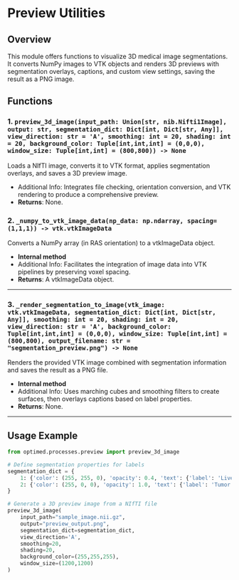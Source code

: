 # Preview Utilities

## Overview
This module offers functions to visualize 3D medical image segmentations. It converts NumPy images to VTK objects and renders 3D previews with segmentation overlays, captions, and custom view settings, saving the result as a PNG image.

## Functions

### 1. `preview_3d_image(input_path: Union[str, nib.Nifti1Image], output: str, segmentation_dict: Dict[int, Dict[str, Any]], view_direction: str = 'A', smoothing: int = 20, shading: int = 20, background_color: Tuple[int,int,int] = (0,0,0), window_size: Tuple[int,int] = (800,800)) -> None`
Loads a NIfTI image, converts it to VTK format, applies segmentation overlays, and saves a 3D preview image.
- Additional Info: Integrates file checking, orientation conversion, and VTK rendering to produce a comprehensive preview.
- **Returns**: None.

### 2. `_numpy_to_vtk_image_data(np_data: np.ndarray, spacing=(1,1,1)) -> vtk.vtkImageData`
Converts a NumPy array (in RAS orientation) to a vtkImageData object.
- **Internal method**
- Additional Info: Facilitates the integration of image data into VTK pipelines by preserving voxel spacing.
- **Returns**: A vtkImageData object.

---

### 3. `_render_segmentation_to_image(vtk_image: vtk.vtkImageData, segmentation_dict: Dict[int, Dict[str, Any]], smoothing: int = 20, shading: int = 20, view_direction: str = 'A', background_color: Tuple[int,int,int] = (0,0,0), window_size: Tuple[int,int] = (800,800), output_filename: str = "segmentation_preview.png") -> None`
Renders the provided VTK image combined with segmentation information and saves the result as a PNG file.
- **Internal method**
- Additional Info: Uses marching cubes and smoothing filters to create surfaces, then overlays captions based on label properties.
- **Returns**: None.

---

## Usage Example

```python
from optimed.processes.preview import preview_3d_image

# Define segmentation properties for labels
segmentation_dict = {
    1: {'color': (255, 255, 0), 'opacity': 0.4, 'text': {'label': 'Liver', 'color': (0, 0, 0), 'size': 5}},
    2: {'color': (255, 0, 0), 'opacity': 1.0, 'text': {'label': 'Tumor', 'color': (0, 0, 0), 'size': 5}}
}

# Generate a 3D preview image from a NIfTI file
preview_3d_image(
    input_path="sample_image.nii.gz",
    output="preview_output.png",
    segmentation_dict=segmentation_dict,
    view_direction='A',
    smoothing=20,
    shading=20,
    background_color=(255,255,255),
    window_size=(1200,1200)
)

